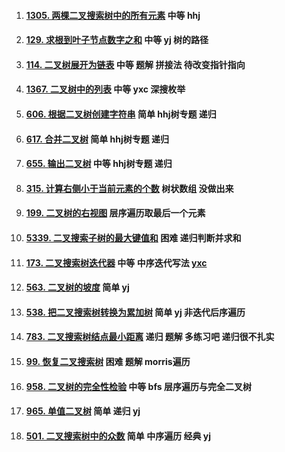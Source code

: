 1.  ####  [1305. 两棵二叉搜索树中的所有元素](https://leetcode-cn.com/problems/all-elements-in-two-binary-search-trees/)  中等 hhj

2.  #### [129. 求根到叶子节点数字之和](https://leetcode-cn.com/problems/sum-root-to-leaf-numbers/) 中等 yj 树的路径

3.  #### [114. 二叉树展开为链表](https://leetcode-cn.com/problems/flatten-binary-tree-to-linked-list/) 中等 题解 拼接法 待改变指针指向

4.  #### [1367. 二叉树中的列表](https://leetcode-cn.com/problems/linked-list-in-binary-tree/) 中等 yxc 深搜枚举

5.  #### [606. 根据二叉树创建字符串](https://leetcode-cn.com/problems/construct-string-from-binary-tree/) 简单 hhj树专题 递归

6.  #### [617. 合并二叉树](https://leetcode-cn.com/problems/merge-two-binary-trees/) 简单 hhj树专题 递归

7.  #### [655. 输出二叉树](https://leetcode-cn.com/problems/print-binary-tree/) 中等 hhj树专题 递归

8.  #### [315. 计算右侧小于当前元素的个数](https://leetcode-cn.com/problems/count-of-smaller-numbers-after-self/) 树状数组 没做出来

9.  #### [199. 二叉树的右视图](https://leetcode-cn.com/problems/binary-tree-right-side-view/) 层序遍历取最后一个元素

10.  #### [5339. 二叉搜索子树的最大键值和](https://leetcode-cn.com/problems/maximum-sum-bst-in-binary-tree/) 困难 递归判断并求和

11.  #### [173. 二叉搜索树迭代器](https://leetcode-cn.com/problems/binary-search-tree-iterator/) 中等 中序迭代写法 [yxc](https://www.bilibili.com/video/av61190561)

12.  #### [563. 二叉树的坡度](https://leetcode-cn.com/problems/binary-tree-tilt/) 简单 yj

13.  #### [538. 把二叉搜索树转换为累加树](https://leetcode-cn.com/problems/convert-bst-to-greater-tree/) 简单 yj 非迭代后序遍历

14.  #### [783. 二叉搜索树结点最小距离](https://leetcode-cn.com/problems/minimum-distance-between-bst-nodes/) 递归 题解 多练习吧 递归很不扎实

15.  #### [99. 恢复二叉搜索树](https://leetcode-cn.com/problems/recover-binary-search-tree/) 困难 题解 morris遍历

16.  #### [958. 二叉树的完全性检验](https://leetcode-cn.com/problems/check-completeness-of-a-binary-tree/) 中等 bfs 层序遍历与完全二叉树

17.  #### [965. 单值二叉树](https://leetcode-cn.com/problems/univalued-binary-tree/) 简单 递归 yj

18.  #### [501. 二叉搜索树中的众数](https://leetcode-cn.com/problems/find-mode-in-binary-search-tree/) 简单 中序遍历 经典 yj



